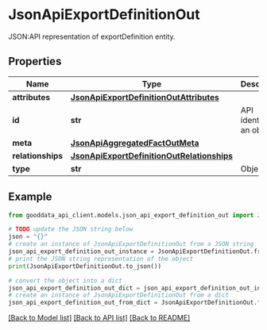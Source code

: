 # JsonApiExportDefinitionOut

JSON:API representation of exportDefinition entity.

## Properties

Name | Type | Description | Notes
------------ | ------------- | ------------- | -------------
**attributes** | [**JsonApiExportDefinitionOutAttributes**](JsonApiExportDefinitionOutAttributes.md) |  | [optional] 
**id** | **str** | API identifier of an object | 
**meta** | [**JsonApiAggregatedFactOutMeta**](JsonApiAggregatedFactOutMeta.md) |  | [optional] 
**relationships** | [**JsonApiExportDefinitionOutRelationships**](JsonApiExportDefinitionOutRelationships.md) |  | [optional] 
**type** | **str** | Object type | 

## Example

```python
from gooddata_api_client.models.json_api_export_definition_out import JsonApiExportDefinitionOut

# TODO update the JSON string below
json = "{}"
# create an instance of JsonApiExportDefinitionOut from a JSON string
json_api_export_definition_out_instance = JsonApiExportDefinitionOut.from_json(json)
# print the JSON string representation of the object
print(JsonApiExportDefinitionOut.to_json())

# convert the object into a dict
json_api_export_definition_out_dict = json_api_export_definition_out_instance.to_dict()
# create an instance of JsonApiExportDefinitionOut from a dict
json_api_export_definition_out_from_dict = JsonApiExportDefinitionOut.from_dict(json_api_export_definition_out_dict)
```
[[Back to Model list]](../README.md#documentation-for-models) [[Back to API list]](../README.md#documentation-for-api-endpoints) [[Back to README]](../README.md)


